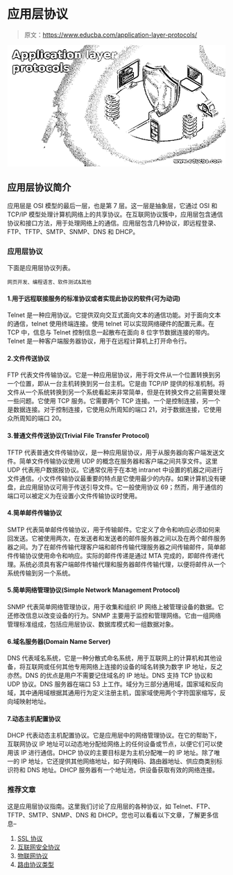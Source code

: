 # 应用层协议

> 原文：<https://www.educba.com/application-layer-protocols/>

![Application layer protocols](img/b4badfb547d5c852b22d538df3a69f0a.png)



## 应用层协议简介

应用层是 OSI 模型的最后一层，也是第 7 层。这一层是抽象层，它通过 OSI 和 TCP/IP 模型处理计算机网络上的共享协议。在互联网协议簇中，应用层包含通信协议和接口方法，用于处理网络上的通信。应用层包含几种协议，即远程登录、FTP、TFTP、SMTP、SNMP、DNS 和 DHCP。

### 应用层协议

下面是应用层协议列表。

<small>网页开发、编程语言、软件测试&其他</small>

#### 1.用于远程联接服务的标准协议或者实现此协议的软件(可为动词)

Telnet 是一种应用协议。它提供双向交互式面向文本的通信功能。对于面向文本的通信，telnet 使用终端连接。使用 telnet 可以实现网络硬件的配置元素。在 TCP 中，信息与 Telnet 控制信息一起散布在面向 8 位字节数据连接的带内。Telnet 是一种客户端服务器协议，用于在远程计算机上打开命令行。

#### 2.文件传送协议

FTP 代表文件传输协议。它是一种应用层协议，用于将文件从一个位置转换到另一个位置，即从一台主机转换到另一台主机。它是由 TCP/IP 提供的标准机制。将文件从一个系统转换到另一个系统看起来非常简单，但是在转换文件之前需要处理一些问题。它使用 TCP 服务。它需要两个 TCP 连接。一个是控制连接，另一个是数据连接。对于控制连接，它使用众所周知的端口 21，对于数据连接，它使用众所周知的端口 20。

#### 3.普通文件传送协议(Trivial File Transfer Protocol)

TFTP 代表普通文件传输协议，是一种应用层协议，用于从服务器向客户端发送文件。简单文件传输协议使用 UDP 的概念在服务器和客户端之间共享文件。这里 UDP 代表用户数据报协议。它通常仅用于在本地 intranet 中设置的机器之间进行文件通信。小文件传输协议最重要的特点是它使用最少的内存。如果计算机没有硬盘，此应用层协议可用于传送引导文件。它一般使用协议 69；然而，用于通信的端口可以被定义为在设置小文件传输协议时使用。

#### 4.简单邮件传输协议

SMTP 代表简单邮件传输协议，用于传输邮件。它定义了命令和响应必须如何来回发送。它被使用两次，在发送者和发送者的邮件服务器之间以及在两个邮件服务器之间。为了在邮件传输代理客户端和邮件传输代理服务器之间传输邮件，简单邮件传输协议使用命令和响应。实际的邮件传递是通过 MTA 完成的，即邮件传递代理。系统必须具有客户端邮件传输代理和服务器邮件传输代理，以便将邮件从一个系统传输到另一个系统。

#### 5.简单网络管理协议(Simple Network Management Protocol)

SNMP 代表简单网络管理协议，用于收集和组织 IP 网络上被管理设备的数据。它还修改信息以改变设备的行为。SNMP 主要用于监控和管理网络。它由一组网络管理标准组成，包括应用层协议、数据库模式和一组数据对象。

#### 6.域名服务器(Domain Name Server)

DNS 代表域名系统，它是一种分散式命名系统，用于互联网上的计算机和其他设备，将互联网或任何其他专用网络上连接的设备的域名转换为数字 IP 地址，反之亦然。DNS 的优点是用户不需要记住域名的 IP 地址。DNS 支持 TCP 协议和 UDP 协议。DNS 服务器在端口 53 上工作。域分为三部分通用域，国家域和反向域，其中通用域根据其通用行为定义注册主机，国家域使用两个字符国家缩写，反向域映射地址。

#### 7.动态主机配置协议

DHCP 代表动态主机配置协议。它是应用层中的网络管理协议。在它的帮助下，互联网协议 IP 地址可以动态地分配给网络上的任何设备或节点，以便它们可以使用该 IP 进行通信。DHCP 协议的主要目标是为主机分配唯一的 IP 地址。除了唯一的 IP 地址，它还提供其他网络地址，如子网掩码、路由器地址、供应商类别标识符和 DNS 地址。DHCP 服务器有一个地址池，供设备获取有效的网络连接。

### 推荐文章

这是应用层协议指南。这里我们讨论了应用层的各种协议，如 Telnet、FTP、TFTP、SMTP、SNMP、DNS 和 DHCP。您也可以看看以下文章，了解更多信息–

1.  [SSL 协议](https://www.educba.com/ssl-protocols/)
2.  [互联网安全协议](https://www.educba.com/internet-security-protocols/)
3.  [物联网协议](https://www.educba.com/iot-protocols/)
4.  [路由协议类型](https://www.educba.com/routing-protocols-types/)





